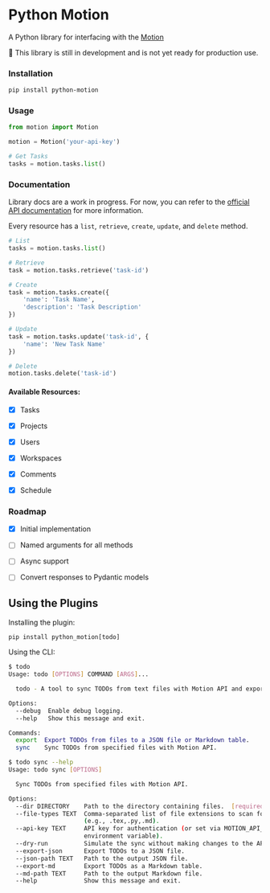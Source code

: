 # Python Motion

A Python library for interfacing with the [Motion](https://wwww.usemotion.com)

🧪 This library is still in development and is not yet ready for production use.

### Installation

```bash
pip install python-motion
```

### Usage

```python
from motion import Motion

motion = Motion('your-api-key')

# Get Tasks
tasks = motion.tasks.list()
```


### Documentation

Library docs are a work in progress. For now, you can refer to the [official API documentation](https://docs.usemotion.com/) for more information.

Every resource has a `list`, `retrieve`, `create`, `update`, and `delete` method. 

```python
# List
tasks = motion.tasks.list()

# Retrieve
task = motion.tasks.retrieve('task-id')

# Create
task = motion.tasks.create({
    'name': 'Task Name',
    'description': 'Task Description'
})

# Update
task = motion.tasks.update('task-id', {
    'name': 'New Task Name'
})

# Delete
motion.tasks.delete('task-id')
```

#### Available Resources:
- [x] Tasks
- [x] Projects
- [x] Users
- [x] Workspaces
- [x] Comments
- [x] Schedule


### Roadmap
- [x] Initial implementation
- [ ] Named arguments for all methods
- [ ] Async support
- [ ] Convert responses to Pydantic models


## Using the Plugins

Installing the plugin:
```
pip install python_motion[todo]
```

Using the CLI:
```bash
$ todo 
Usage: todo [OPTIONS] COMMAND [ARGS]...

  todo - A tool to sync TODOs from text files with Motion API and export them.

Options:
  --debug  Enable debug logging.
  --help   Show this message and exit.

Commands:
  export  Export TODOs from files to a JSON file or Markdown table.
  sync    Sync TODOs from specified files with Motion API.
```

```bash
$ todo sync --help
Usage: todo sync [OPTIONS]

  Sync TODOs from specified files with Motion API.

Options:
  --dir DIRECTORY    Path to the directory containing files.  [required]
  --file-types TEXT  Comma-separated list of file extensions to scan for TODOs
                     (e.g., .tex,.py,.md).
  --api-key TEXT     API key for authentication (or set via MOTION_API_TOKEN
                     environment variable).
  --dry-run          Simulate the sync without making changes to the API.
  --export-json      Export TODOs to a JSON file.
  --json-path TEXT   Path to the output JSON file.
  --export-md        Export TODOs as a Markdown table.
  --md-path TEXT     Path to the output Markdown file.
  --help             Show this message and exit.
```
